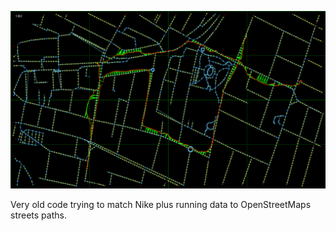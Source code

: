![](screenshot.png)

Very old code trying to match Nike plus running data to OpenStreetMaps streets paths.

